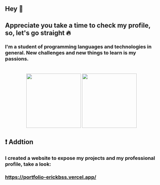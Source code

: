 ## Hey 👋
##  Appreciate you take a time to check my profile, so, let's go straight :fire:

### I'm a student of programming languages and technologies in general. New challenges and new things to learn is my passions.

#


<div align="center">
  <img height="180em" src="https://github-readme-stats.vercel.app/api?username=ErickBss&show_icons=true&theme=dark&include_all_commits=true&count_private=true"/>
  <img height="180em" src="https://github-readme-stats.vercel.app/api/top-langs/?username=ErickBss&layout=compact&langs_count=7&theme=dark"/>
</div>

## ❗️ Addtion 
### I created a website to expose my projects and my professional profile, take a look:
### https://portfolio-erickbss.vercel.app/
